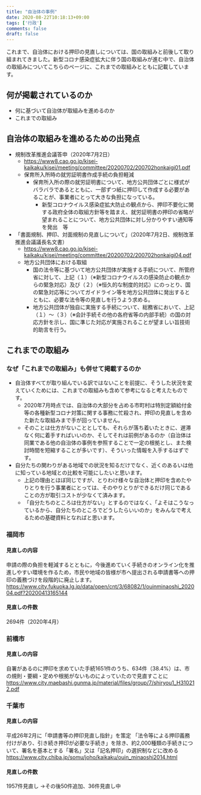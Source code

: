 ```yaml
---
title: "自治体の事例"
date: 2020-08-22T10:18:13+09:00
tags: ['行政']
comments: false
draft: false
---
```

これまで、自治体における押印の見直しについては、国の取組みと前後して取り組まれてきました。新型コロナ感染症拡大に伴う国の取組みが進む中で、自治体の取組みについてこちらのページに、これまでの取組みとともに記載しています。
## 何が掲載されているのか
- 何に基づいて自治体が取組みを進めるのか
- これまでの取組み

<!--more-->
## 自治体の取組みを進めるための出発点
- 規制改革推進会議答申（2020年7月2日）
    - https://www8.cao.go.jp/kisei-kaikaku/kisei/meeting/committee/20200702/200702honkaigi01.pdf
    - 保育所入所時の就労証明書作成手続の負担軽減
        - 保育所入所の際の就労証明書について、地方公共団体ごとに様式がバラバラであるとともに、一部ずつ紙に押印して作成する必要があることが、事業者にとって大きな負担になっている。
            - 新型コロナウイルス感染症拡大防止の観点から、押印不要化に関する政府全体の取組方針等を踏まえ、就労証明書の押印の省略が望まれることについて、地方公共団体に対し分かりやすい通知等を発出　等
- 「書面規制、押印、対面規制の見直しについて」（2020年7月2日、規制改革推進会議議長名文書）
    - https://www8.cao.go.jp/kisei-kaikaku/kisei/meeting/committee/20200702/200702honkaigi04.pdf
    - 地方公共団体における取組
        - 国の法令等に基づいて地方公共団体が実施する手続について、所管府省に対して、上記（１）（※新型コロナウイルスの感染防止の観点からの緊急対応）及び（２）（※恒久的な制度的対応）にのっとり、国の緊急対応等についてガイドライン等を地方公共団体に発出するとともに、必要な法令等の見直しを行うよう求める。
        - 地方公共団体が独自に実施する手続について、総務省において、上記（１）～（３）（※会計手続その他の各府省等の内部手続）の国の対応方針を示し、国に準じた対応が実施されることが望ましい旨技術的助言を行う。

## これまでの取組み
### なぜ「これまでの取組み」も併せて掲載するのか
- 自治体すべてが取り組んでいる訳ではないことを前提に、そうした状況を変えていくためには、これまでの取組みも含めて参考になると考えたものです。
    - 2020年7月時点では、自治体の大部分を占める市町村は特別定額給付金等の各種新型コロナ対策に関する事務に忙殺され、押印の見直しを含めた新たな取組みまで手が回っていません。
    - そのことは仕方がないこととしても、それらが落ち着いたときに、遅滞なく何に着手すればいいのか、そしてそれは前例があるのか（自治体は同業である他の自治体の事例を参照することで一定の根拠とし、また検討時間を短縮することが多いです）、そういった情報を入手するはずです。
- 自分たちの関わりがある地域での状況を知るだけでなく、近くのあるいは他に知っている地域との比較を可能にしたいと思います。
    - 上記の理由とほぼ同じですが、とりわけ様々な自治体と押印を含めたやりとりを行う事業者にとっては、そのやりとりができるだけ同じであることの方が取引コストが少なくて済みます。
    - 「自分たちのところは仕方がない」とするのではなく、「よそはこうなっているから、自分たちのところでどうしたらいいのか」をみんなで考えるための基礎資料となればと思います。
### 福岡市
#### 見直しの内容
申請の際の負担を軽減するとともに，今後進めていく手続きのオンライン化を推進しやすい環境を作るため，市民や地域の皆様が市へ提出される申請書等への押印の義務づけを段階的に廃止します。
https://www.city.fukuoka.lg.jp/data/open/cnt/3/68082/1/ouinminaoshi_202004.pdf?20200413165144
#### 見直しの件数
2694件（2020年4月）

### 前橋市
#### 見直しの内容
自署があるのに押印を求めていた手続1651件のうち、634件（38.4%）は、市の規則・要綱・定めや根拠がないものによっていたので見直すことに
https://www.city.maebashi.gunma.jp/material/files/group/7/shiryou1_H310212.pdf

### 千葉市
#### 見直しの内容
平成26年2月に「申請書等の押印見直し指針」を策定
「法令等による押印義務付けがあり、引き続き押印が必要な手続き」を除き、約2,000種類の手続きについて、署名を基本とする「署名」又は「記名押印」の選択制などに改める
https://www.city.chiba.jp/somu/joho/kaikaku/ouin_minaoshi2014.html
#### 見直しの件数
1957件見直し
→その後50件追加、36件見直し中